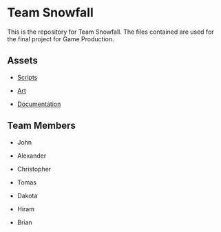 # Team Snowfall
This is the repository for Team Snowfall. 
The files contained are used for the final project for Game Production.

## Assets

- [Scripts](https://github.com/J0hnHP/TeamSnowfall/tree/master/Scripts)

- [Art](https://github.com/J0hnHP/TeamSnowfall/tree/master/Art)

- [Documentation](https://github.com/J0hnHP/TeamSnowfall/tree/master/Documentation)

## Team Members
- John

- Alexander

- Christopher

- Tomas

- Dakota

- Hiram

- Brian